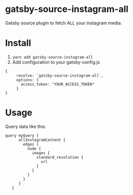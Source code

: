# gatsby-source-instagram-all
Gatsby source plugin to fetch ALL your instagram media.

# Install
 1. ```yarn add gatsby-source-instagram-all```
 2. Add configuration to your gatsby-config.js
 ```
 {
      resolve: `gatsby-source-instagram-all`,
      options: {
        access_token: "YOUR_ACCESS_TOKEN"
      }
 }
 ```
 # Usage
 Query data like this:
 ```
 query myQuery {
       allInstagramContent {
         edges {
           node {
             images {
               standard_resolution {
                 url
               }
             }
           }
         }
       }
    }
 ```
